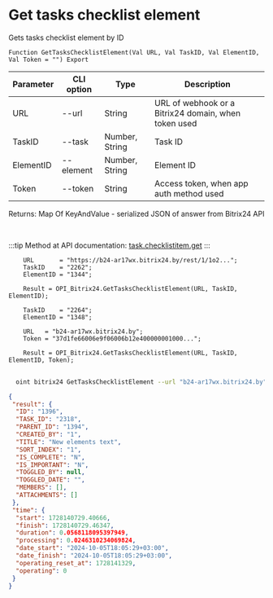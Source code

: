 ﻿---
sidebar_position: 5
---

# Get tasks checklist element
 Gets tasks checklist element by ID



`Function GetTasksChecklistElement(Val URL, Val TaskID, Val ElementID, Val Token = "") Export`

  | Parameter | CLI option | Type | Description |
  |-|-|-|-|
  | URL | --url | String | URL of webhook or a Bitrix24 domain, when token used |
  | TaskID | --task | Number, String | Task ID |
  | ElementID | --element | Number, String | Element ID |
  | Token | --token | String | Access token, when app auth method used |

  
  Returns:  Map Of KeyAndValue - serialized JSON of answer from Bitrix24 API

<br/>

:::tip
Method at API documentation: [task.checklistitem.get](https://dev.1c-bitrix.ru/rest_help/tasks/task/checklistitem/get.php)
:::
<br/>


```bsl title="Code example"
    URL       = "https://b24-ar17wx.bitrix24.by/rest/1/1o2...";
    TaskID    = "2262";
    ElementID = "1344";

    Result = OPI_Bitrix24.GetTasksChecklistElement(URL, TaskID, ElementID);

    TaskID    = "2264";
    ElementID = "1348";

    URL   = "b24-ar17wx.bitrix24.by";
    Token = "37d1fe66006e9f06006b12e400000001000...";

    Result = OPI_Bitrix24.GetTasksChecklistElement(URL, TaskID, ElementID, Token);
```



```sh title="CLI command example"
    
  oint bitrix24 GetTasksChecklistElement --url "b24-ar17wx.bitrix24.by" --task "1080" --element "400" --token "fe3fa966006e9f06006b12e400000001000..."

```

```json title="Result"
{
 "result": {
  "ID": "1396",
  "TASK_ID": "2318",
  "PARENT_ID": "1394",
  "CREATED_BY": "1",
  "TITLE": "New elements text",
  "SORT_INDEX": "1",
  "IS_COMPLETE": "N",
  "IS_IMPORTANT": "N",
  "TOGGLED_BY": null,
  "TOGGLED_DATE": "",
  "MEMBERS": [],
  "ATTACHMENTS": []
 },
 "time": {
  "start": 1728140729.40666,
  "finish": 1728140729.46347,
  "duration": 0.0568118095397949,
  "processing": 0.0246310234069824,
  "date_start": "2024-10-05T18:05:29+03:00",
  "date_finish": "2024-10-05T18:05:29+03:00",
  "operating_reset_at": 1728141329,
  "operating": 0
 }
}
```
